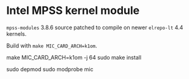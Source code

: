 Intel MPSS kernel module
========================

`mpss-modules` 3.8.6 source patched to compile on newer `elrepo-lt` 4.4 kernels.

Build with `make MIC_CARD_ARCH=k1om`.



make MIC_CARD_ARCH=k1om -j 64
sudo make install

sudo depmod
sudo modprobe mic



